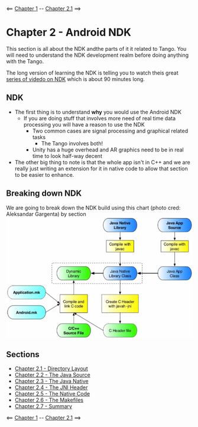 <== [Chapter 1](./Chapter_01.md) -- [Chapter 2.1](./Chapter_02_01.md) ==>

# Chapter 2 - Android NDK

This section is all about the NDK andthe parts of it it related to Tango. You will need to understand the NDK development realm before doing anything with the Tango.


The long version of learning the NDK is telling you to watch theis great [series of videdo on NDK](https://www.youtube.com/playlist?list=PL0C9C46CAAB1CFB2B) which is about 90 minutes long.

## NDK
* The first thing is to understand **why** you would use the Android NDK
    * If you are doing stuff that involves more need of real time data processing you will have a reason to use the NDK
        * Two common cases are signal processing and graphical related tasks
            * The Tango involves both!
        * Unity has a huge overhead and AR graphics need to be in real time to look half-way decent
* The other big thing to note is that the whole app isn't in C++ and we are really just writing an extension for it in native code to allow that section to be easier to enhance.

## Breaking down NDK

We are going to break down the NDK build using this chart (photo cred: Aleksandar Gargenta) by section
![NDK layout](../images/Chapter_02_IMG_001.png)

## Sections
* [Chapter 2.1 - Directory Layout](./Chapter_02_01.md)
* [Chapter 2.2 - The Java Source](./Chapter_02_02.md)
* [Chapter 2.3 - The Java Native](./Chapter_02_03.md)
* [Chapter 2.4 - The JNI Header](./Chapter_02_04.md)
* [Chapter 2.5 - The Native Code](./Chapter_02_05.md)
* [Chapter 2.6 - The Makefiles](./Chapter_02_06.md)
* [Chapter 2.7 - Summary](./Chapter_02_07.md)


    
<== [Chapter 1](./Chapter_01.md) -- [Chapter 2.1](./Chapter_02_01.md) ==>
